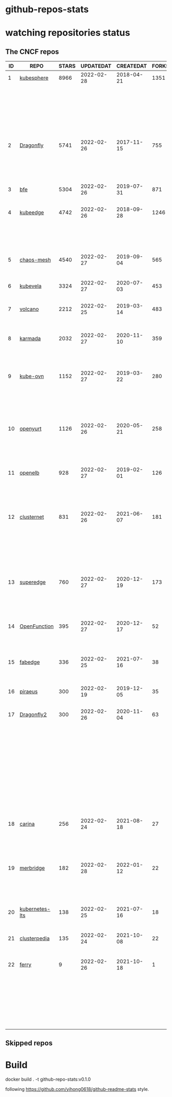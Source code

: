 # github-repos-stats

# watching repositories status
<!--START_SECTION:github_repos-->
## The CNCF repos
| ID |                              REPO                               | STARS | UPDATEDAT  | CREATEDAT  | FORKSCOUNT |          DESCRIPTIONS          |
|----|-----------------------------------------------------------------|-------|------------|------------|------------|--------------------------------|
|  1 | [kubesphere](https://github.com/kubesphere/kubesphere)          |  8966 | 2022-02-28 | 2018-04-21 |       1351 | The container platform         |
|    |                                                                 |       |            |            |            | tailored for Kubernetes        |
|    |                                                                 |       |            |            |            | multi-cloud, datacenter, and   |
|    |                                                                 |       |            |            |            | edge management ⎈ 🖥 ☁️         |
|  2 | [Dragonfly](https://github.com/dragonflyoss/Dragonfly)          |  5741 | 2022-02-26 | 2017-11-15 |        755 | Dragonfly is an intelligent    |
|    |                                                                 |       |            |            |            | P2P based image and file       |
|    |                                                                 |       |            |            |            | distribution system.           |
|  3 | [bfe](https://github.com/bfenetworks/bfe)                       |  5304 | 2022-02-26 | 2019-07-31 |        871 | A modern layer 7 load balancer |
|    |                                                                 |       |            |            |            | from baidu                     |
|  4 | [kubeedge](https://github.com/kubeedge/kubeedge)                |  4742 | 2022-02-26 | 2018-09-28 |       1246 | Kubernetes Native Edge         |
|    |                                                                 |       |            |            |            | Computing Framework (project   |
|    |                                                                 |       |            |            |            | under CNCF)                    |
|  5 | [chaos-mesh](https://github.com/chaos-mesh/chaos-mesh)          |  4540 | 2022-02-27 | 2019-09-04 |        565 | A Chaos Engineering Platform   |
|    |                                                                 |       |            |            |            | for Kubernetes.                |
|  6 | [kubevela](https://github.com/oam-dev/kubevela)                 |  3324 | 2022-02-27 | 2020-07-03 |        453 | The Modern Application         |
|    |                                                                 |       |            |            |            | Platform.                      |
|  7 | [volcano](https://github.com/volcano-sh/volcano)                |  2212 | 2022-02-25 | 2019-03-14 |        483 | A Cloud Native Batch System    |
|    |                                                                 |       |            |            |            | (Project under CNCF)           |
|  8 | [karmada](https://github.com/karmada-io/karmada)                |  2032 | 2022-02-27 | 2020-11-10 |        359 | Open, Multi-Cloud,             |
|    |                                                                 |       |            |            |            | Multi-Cluster Kubernetes       |
|    |                                                                 |       |            |            |            | Orchestration                  |
|  9 | [kube-ovn](https://github.com/kubeovn/kube-ovn)                 |  1152 | 2022-02-27 | 2019-03-22 |        280 | A Kubernetes Network Fabric    |
|    |                                                                 |       |            |            |            | for Enterprises that is Rich   |
|    |                                                                 |       |            |            |            | in Functions and Easy in       |
|    |                                                                 |       |            |            |            | Operations                     |
| 10 | [openyurt](https://github.com/openyurtio/openyurt)              |  1126 | 2022-02-26 | 2020-05-21 |        258 | OpenYurt - Extending           |
|    |                                                                 |       |            |            |            | your native Kubernetes to      |
|    |                                                                 |       |            |            |            | edge(project under CNCF)       |
| 11 | [openelb](https://github.com/openelb/openelb)                   |   928 | 2022-02-27 | 2019-02-01 |        126 | Load Balancer Implementation   |
|    |                                                                 |       |            |            |            | for Kubernetes in Bare-Metal,  |
|    |                                                                 |       |            |            |            | Edge, and Virtualization       |
| 12 | [clusternet](https://github.com/clusternet/clusternet)          |   831 | 2022-02-26 | 2021-06-07 |        181 | Managing your Kubernetes       |
|    |                                                                 |       |            |            |            | clusters (including public,    |
|    |                                                                 |       |            |            |            | private, edge, etc) as easily  |
|    |                                                                 |       |            |            |            | as visiting the Internet ⎈     |
| 13 | [superedge](https://github.com/superedge/superedge)             |   760 | 2022-02-27 | 2020-12-19 |        173 | An edge-native container       |
|    |                                                                 |       |            |            |            | management system for edge     |
|    |                                                                 |       |            |            |            | computing                      |
| 14 | [OpenFunction](https://github.com/OpenFunction/OpenFunction)    |   395 | 2022-02-27 | 2020-12-17 |         52 | Cloud Native                   |
|    |                                                                 |       |            |            |            | Function-as-a-Service Platform |
| 15 | [fabedge](https://github.com/FabEdge/fabedge)                   |   336 | 2022-02-25 | 2021-07-16 |         38 | Secure Edge Networking         |
|    |                                                                 |       |            |            |            | Solution Based On Kubernetes   |
| 16 | [piraeus](https://github.com/piraeusdatastore/piraeus)          |   300 | 2022-02-19 | 2019-12-05 |         35 | High Available Datastore for   |
|    |                                                                 |       |            |            |            | Kubernetes                     |
| 17 | [Dragonfly2](https://github.com/dragonflyoss/Dragonfly2)        |   300 | 2022-02-26 | 2020-11-04 |         63 | Dragonfly is an intelligent    |
|    |                                                                 |       |            |            |            | P2P based image and file       |
|    |                                                                 |       |            |            |            | distribution system, it        |
|    |                                                                 |       |            |            |            | also provides a variety of     |
|    |                                                                 |       |            |            |            | enterprise-level (efficiency,  |
|    |                                                                 |       |            |            |            | stability, safety, low-cost)   |
|    |                                                                 |       |            |            |            | product features.              |
| 18 | [carina](https://github.com/carina-io/carina)                   |   256 | 2022-02-24 | 2021-08-18 |         27 | Carina: an high performance    |
|    |                                                                 |       |            |            |            | and ops-free local storage for |
|    |                                                                 |       |            |            |            | kubernetes                     |
| 19 | [merbridge](https://github.com/merbridge/merbridge)             |   182 | 2022-02-28 | 2022-01-12 |         22 | Use eBPF to speed up your      |
|    |                                                                 |       |            |            |            | Service Mesh like crossing an  |
|    |                                                                 |       |            |            |            | Einstein-Rosen Bridge.         |
| 20 | [kubernetes-lts](https://github.com/klts-io/kubernetes-lts)     |   138 | 2022-02-25 | 2021-07-16 |         18 | Kubernetes LTS(long term       |
|    |                                                                 |       |            |            |            | support)                       |
| 21 | [clusterpedia](https://github.com/clusterpedia-io/clusterpedia) |   135 | 2022-02-24 | 2021-10-08 |         22 | The Encyclopedia of Kubernetes |
|    |                                                                 |       |            |            |            | clusters                       |
| 22 | [ferry](https://github.com/ferry-proxy/ferry)                   |     9 | 2022-02-26 | 2021-10-18 |          1 | Ferry is a component of        |
|    |                                                                 |       |            |            |            | Kubernetes that helps you to   |
|    |                                                                 |       |            |            |            | communicate between different  |
|    |                                                                 |       |            |            |            | Kubernetes clusters.           |



## Skipped repos
<!--END_SECTION:github_repos-->

# Build

docker build . -t github-repo-stats:v0.1.0

following https://github.com/yihong0618/github-readme-stats style.
